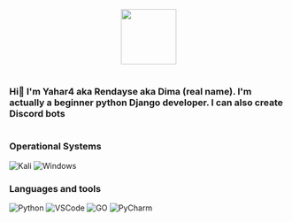 <div id="header" align="center">
  <img src="https://tenor.com/ru/view/konan-naruto-naruto-konan-gif-14602088" width="100">
</div>


#

### Hi👋 I'm Yahar4 aka Rendayse aka Dima (real name). I'm actually a beginner python Django developer. I can also create Discord bots

#

### Operational Systems
![Kali]( https://img.shields.io/badge/Kali_Linux-557C94?style=for-the-badge&logo=kali-linux&logoColor=white)
![Windows](https://img.shields.io/badge/Windows-0078D6?style=for-the-badge&logo=windows&logoColor=white)

### Languages and tools
![Python](https://img.shields.io/badge/-Python-090909?style=for-the-badge&logo=python)
![VSCode](https://img.shields.io/badge/-VSCode-090909?style=for-the-badge&logo=visualstudiocode)
![GO](https://img.shields.io/badge/-Go-090909?style=for-the-badge&logo=go)
![PyCharm](https://img.shields.io/badge/-PyCharm-090909?style=for-the-badge&logo=pycharm)
